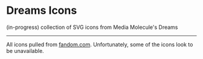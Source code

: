 # Dreams Icons
(in-progress) collection of SVG icons from Media Molecule's Dreams

---

All icons pulled from [fandom.com](https://dreams.fandom.com/wiki/Icons). Unfortunately, some of the icons look to be unavailable. 
